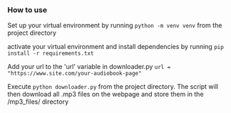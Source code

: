 ### How to use
Set up your virtual environment by running `python -m venv venv` from the project directory

activate your virtual environment and install dependencies by running `pip install -r requirements.txt`

Add your url to the 'url' variable in downloader.py `url = "https://www.site.com/your-audiobook-page"`

Execute `python downloader.py` from the project directory. The script will then download all .mp3 files on the webpage and store them in the /mp3_files/ directory
